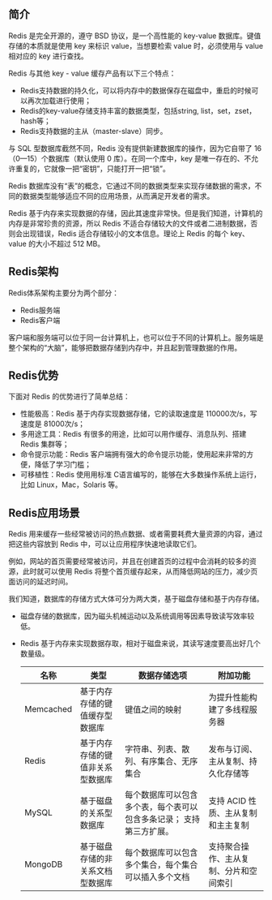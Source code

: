## 简介

Redis 是完全开源的，遵守 BSD 协议，是一个高性能的 key-value 数据库。键值存储的本质就是使用 key 来标识 value，当想要检索 value 时，必须使用与 value 相对应的 key 进行查找。

Redis 与其他 key - value 缓存产品有以下三个特点：

- Redis支持数据的持久化，可以将内存中的数据保存在磁盘中，重启的时候可以再次加载进行使用；
- Redis的key-value存储支持丰富的数据类型，包括string, list，set，zset，hash等；
- Redis支持数据的主从（master-slave）同步。

与 SQL 型数据库截然不同，Redis 没有提供新建数据库的操作，因为它自带了 16 （0—15）个数据库（默认使用 0 库）。在同一个库中，key 是唯一存在的、不允许重复的，它就像一把“密钥”，只能打开一把“锁”。

Redis 数据库没有“表”的概念，它通过不同的数据类型来实现存储数据的需求，不同的数据类型能够适应不同的应用场景，从而满足开发者的需求。

Redis 基于内存来实现数据的存储，因此其速度非常快。但是我们知道，计算机的内存是非常珍贵的资源，所以 Redis 不适合存储较大的文件或者二进制数据，否则会出现错误，Redis 适合存储较小的文本信息。理论上 Redis 的每个 key、value 的大小不超过 512 MB。

## Redis架构

Redis体系架构主要分为两个部分：

- Redis服务端
- Redis客户端

客户端和服务端可以位于同一台计算机上，也可以位于不同的计算机上。服务端是整个架构的“大脑”，能够把数据存储到内存中，并且起到管理数据的作用。

## Redis优势

下面对 Redis 的优势进行了简单总结：

- 性能极高：Redis 基于内存实现数据存储，它的读取速度是 110000次/s，写速度是 81000次/s；
- 多用途工具：Redis 有很多的用途，比如可以用作缓存、消息队列、搭建 Redis 集群等；
- 命令提示功能：Redis 客户端拥有强大的命令提示功能，使用起来非常的方便，降低了学习门槛；
- 可移植性：Redis 使用用标准 C语言编写的，能够在大多数操作系统上运行，比如 Linux，Mac，Solaris 等。

## Redis应用场景

Redis 用来缓存一些经常被访问的热点数据、或者需要耗费大量资源的内容，通过把这些内容放到 Redis 中，可以让应用程序快速地读取它们。

例如，网站的首页需要经常被访问，并且在创建首页的过程中会消耗的较多的资源，此时就可以使用 Redis 将整个首页缓存起来，从而降低网站的压力，减少页面访问的延迟时间。

我们知道，数据库的存储方式大体可分为两大类，基于磁盘存储和基于内存存储。

- 磁盘存储的数据库，因为磁头机械运动以及系统调用等因素导致读写效率较低。

- Redis 基于内存来实现数据存取，相对于磁盘来说，其读写速度要高出好几个数量级。

  | 名称      | 类型                             | 数据存储选项                                                 | 附加功能                               |
  | --------- | -------------------------------- | ------------------------------------------------------------ | -------------------------------------- |
  | Memcached | 基于内存存储的键值缓存型数据库   | 键值之间的映射                                               | 为提升性能构建了多线程服务器           |
  | Redis     | 基于内存存储的键值非关系型数据库 | 字符串、列表、散列、有序集合、无序集合                       | 发布与订阅、主从复制、持久化存储等     |
  | MySQL     | 基于磁盘的关系型数据库           | 每个数据库可以包含多个表，每个表可以包含多条记录； 支持第三方扩展。 | 支持 ACID 性质、主从复制和主主复制     |
  | MongoDB   | 基于磁盘存储的非关系文档型数据库 | 每个数据库可以包含多个集合，每个集合可以插入多个文档         | 支持聚合操作、主从复制、分片和空间索引 |


